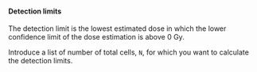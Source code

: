 #### Detection limits

The detection limit is the lowest estimated dose in which the lower confidence limit of the dose estimation is above 0 Gy.

Introduce a list of number of total cells, `N`, for which you want to calculate the detection limits.

